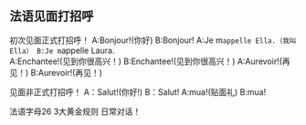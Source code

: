 ## 法语见面打招呼

初次见面正式打招呼！
A:Bonjour!(你好)
B:Bonjour!
A:Je m`appelle Ella.（我叫Ella）
B:Je m`appelle Laura.        
A:Enchantee!(见到你很高兴！) 
B:Enchantee!(见到你很高兴！) 
A:Aurevoir!(再见！)
B:Aurevoir!(再见！)

见面非正式打招呼！
A：Salut!(你好!)
B：Salut!
A:mua!(贴面礼)
B:mua!


法语字母26
3大黄金规则
日常对话！